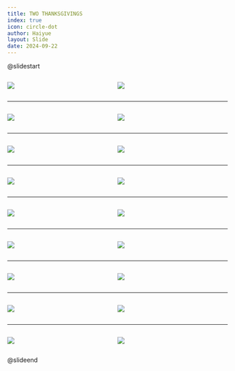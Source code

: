 ```yaml
---
title: TWO THANKSGIVINGS
index: true
icon: circle-dot
author: Haiyue
layout: Slide
date: 2024-09-22
---
```

 
@slidestart

<div style="display:flex">
<div style="flex:1">

![](https://raw.githubusercontent.com/yclord/reading/refs/heads/master/english/Level-L/TWO%20THANKSGIVINGS/001.webp)
</div>
<div style="flex:1">

![](https://raw.githubusercontent.com/yclord/reading/refs/heads/master/english/Level-L/TWO%20THANKSGIVINGS/002.webp)
</div>
</div>

---

<div style="display:flex">
<div style="flex:1">

![](https://raw.githubusercontent.com/yclord/reading/refs/heads/master/english/Level-L/TWO%20THANKSGIVINGS/003.webp)
</div>
<div style="flex:1">

![](https://raw.githubusercontent.com/yclord/reading/refs/heads/master/english/Level-L/TWO%20THANKSGIVINGS/004.webp)
</div>
</div>

---

<div style="display:flex">
<div style="flex:1">

![](https://raw.githubusercontent.com/yclord/reading/refs/heads/master/english/Level-L/TWO%20THANKSGIVINGS/005.webp)
</div>
<div style="flex:1">

![](https://raw.githubusercontent.com/yclord/reading/refs/heads/master/english/Level-L/TWO%20THANKSGIVINGS/006.webp)
</div>
</div>

---

<div style="display:flex">
<div style="flex:1">

![](https://raw.githubusercontent.com/yclord/reading/refs/heads/master/english/Level-L/TWO%20THANKSGIVINGS/007.webp)
</div>
<div style="flex:1">

![](https://raw.githubusercontent.com/yclord/reading/refs/heads/master/english/Level-L/TWO%20THANKSGIVINGS/008.webp)
</div>
</div>

---

<div style="display:flex">
<div style="flex:1">

![](https://raw.githubusercontent.com/yclord/reading/refs/heads/master/english/Level-L/TWO%20THANKSGIVINGS/009.webp)
</div>
<div style="flex:1">

![](https://raw.githubusercontent.com/yclord/reading/refs/heads/master/english/Level-L/TWO%20THANKSGIVINGS/010.webp)
</div>
</div>

---

<div style="display:flex">
<div style="flex:1">

![](https://raw.githubusercontent.com/yclord/reading/refs/heads/master/english/Level-L/TWO%20THANKSGIVINGS/011.webp)
</div>
<div style="flex:1">

![](https://raw.githubusercontent.com/yclord/reading/refs/heads/master/english/Level-L/TWO%20THANKSGIVINGS/012.webp)
</div>
</div>

---

<div style="display:flex">
<div style="flex:1">

![](https://raw.githubusercontent.com/yclord/reading/refs/heads/master/english/Level-L/TWO%20THANKSGIVINGS/013.webp)
</div>
<div style="flex:1">

![](https://raw.githubusercontent.com/yclord/reading/refs/heads/master/english/Level-L/TWO%20THANKSGIVINGS/014.webp)
</div>
</div>

---

<div style="display:flex">
<div style="flex:1">

![](https://raw.githubusercontent.com/yclord/reading/refs/heads/master/english/Level-L/TWO%20THANKSGIVINGS/015.webp)
</div>
<div style="flex:1">

![](https://raw.githubusercontent.com/yclord/reading/refs/heads/master/english/Level-L/TWO%20THANKSGIVINGS/016.webp)
</div>
</div>

---

<div style="display:flex">
<div style="flex:1">

![](https://raw.githubusercontent.com/yclord/reading/refs/heads/master/english/Level-L/TWO%20THANKSGIVINGS/017.webp)
</div>
<div style="flex:1">

![](https://raw.githubusercontent.com/yclord/reading/refs/heads/master/english/Level-L/TWO%20THANKSGIVINGS/018.webp)
</div>
</div>

@slideend